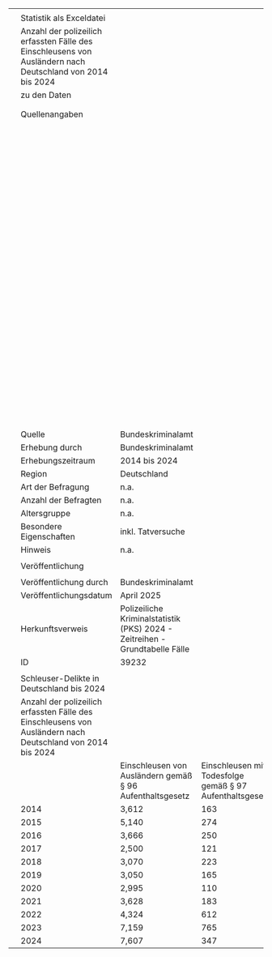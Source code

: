 |    |                                                                                                            |                                                                             |                                                          |                                                                                                                                                                                                                                                                                                                                                                                                                                                                                                                                            |
|----|------------------------------------------------------------------------------------------------------------|-----------------------------------------------------------------------------|----------------------------------------------------------|--------------------------------------------------------------------------------------------------------------------------------------------------------------------------------------------------------------------------------------------------------------------------------------------------------------------------------------------------------------------------------------------------------------------------------------------------------------------------------------------------------------------------------------------|
|    |                                                                                                            |                                                                             |                                                          |                                                                                                                                                                                                                                                                                                                                                                                                                                                                                                                                            |
|    | Statistik als Exceldatei                                                                                   |                                                                             |                                                          |                                                                                                                                                                                                                                                                                                                                                                                                                                                                                                                                            |
|    | Anzahl der polizeilich erfassten Fälle des Einschleusens von Ausländern nach Deutschland von 2014 bis 2024 |                                                                             |                                                          |                                                                                                                                                                                                                                                                                                                                                                                                                                                                                                                                            |
|    | zu den Daten                                                                                               |                                                                             |                                                          |                                                                                                                                                                                                                                                                                                                                                                                                                                                                                                                                            |
|    |                                                                                                            |                                                                             |                                                          |                                                                                                                                                                                                                                                                                                                                                                                                                                                                                                                                            |
|    |                                                                                                            |                                                                             |                                                          |                                                                                                                                                                                                                                                                                                                                                                                                                                                                                                                                            |
|    | Quellenangaben                                                                                             |                                                                             |                                                          | Beschreibung                                                                                                                                                                                                                                                                                                                                                                                                                                                                                                                               |
|    |                                                                                                            |                                                                             |                                                          | Im Jahr 2024 wurden in Deutschland insgesamt rund 7.950 Fälle des Einschleusens von Ausländern polizeilich erfasst. Damit stieg die Anzahl insgesamt und auf einen Höchststand im Beobachtungszeitraum.  Abgebildet werden die Fälle des Einschleusens von Ausländern gemäß § 96 und § 97 Aufenthaltsgesetz. Der § 96 des Aufenthaltsgesetzes befasst sich mit dem Einschleusen von Ausländern, der § 97 des Aufenthaltsgesetzes befasst sich mit dem Einschleusen mit Todesfolge; gewerbs- und bandenmäßiges Einschleusen von Ausländern. |
|    | Quelle                                                                                                     | Bundeskriminalamt                                                           |                                                          |                                                                                                                                                                                                                                                                                                                                                                                                                                                                                                                                            |
|    | Erhebung durch                                                                                             | Bundeskriminalamt                                                           |                                                          |                                                                                                                                                                                                                                                                                                                                                                                                                                                                                                                                            |
|    | Erhebungszeitraum                                                                                          | 2014 bis 2024                                                               |                                                          |                                                                                                                                                                                                                                                                                                                                                                                                                                                                                                                                            |
|    | Region                                                                                                     | Deutschland                                                                 |                                                          |                                                                                                                                                                                                                                                                                                                                                                                                                                                                                                                                            |
|    | Art der Befragung                                                                                          | n.a.                                                                        |                                                          |                                                                                                                                                                                                                                                                                                                                                                                                                                                                                                                                            |
|    | Anzahl der Befragten                                                                                       | n.a.                                                                        |                                                          |                                                                                                                                                                                                                                                                                                                                                                                                                                                                                                                                            |
|    | Altersgruppe                                                                                               | n.a.                                                                        |                                                          |                                                                                                                                                                                                                                                                                                                                                                                                                                                                                                                                            |
|    | Besondere Eigenschaften                                                                                    | inkl. Tatversuche                                                           |                                                          |                                                                                                                                                                                                                                                                                                                                                                                                                                                                                                                                            |
|    | Hinweis                                                                                                    | n.a.                                                                        |                                                          |                                                                                                                                                                                                                                                                                                                                                                                                                                                                                                                                            |
|    |                                                                                                            |                                                                             |                                                          |                                                                                                                                                                                                                                                                                                                                                                                                                                                                                                                                            |
|    | Veröffentlichung                                                                                           |                                                                             |                                                          |                                                                                                                                                                                                                                                                                                                                                                                                                                                                                                                                            |
|    |                                                                                                            |                                                                             |                                                          |                                                                                                                                                                                                                                                                                                                                                                                                                                                                                                                                            |
|    | Veröffentlichung durch                                                                                     | Bundeskriminalamt                                                           |                                                          |                                                                                                                                                                                                                                                                                                                                                                                                                                                                                                                                            |
|    | Veröffentlichungsdatum                                                                                     | April 2025                                                                  |                                                          |                                                                                                                                                                                                                                                                                                                                                                                                                                                                                                                                            |
|    | Herkunftsverweis                                                                                           | Polizeiliche Kriminalstatistik (PKS) 2024 - Zeitreihen - Grundtabelle Fälle |                                                          |                                                                                                                                                                                                                                                                                                                                                                                                                                                                                                                                            |
|    | ID                                                                                                         | 39232                                                                       |                                                          |                                                                                                                                                                                                                                                                                                                                                                                                                                                                                                                                            |
|    |                                                                                                            |                                                                             |                                                          |                                                                                                                                                                                                                                                                                                                                                                                                                                                                                                                                            |
|    | Schleuser-Delikte in Deutschland bis 2024                                                                  |                                                                             |                                                          |                                                                                                                                                                                                                                                                                                                                                                                                                                                                                                                                            |
|    | Anzahl der polizeilich erfassten Fälle des Einschleusens von Ausländern nach Deutschland von 2014 bis 2024 |                                                                             |                                                          |                                                                                                                                                                                                                                                                                                                                                                                                                                                                                                                                            |
|    |                                                                                                            | Einschleusen von Ausländern gemäß § 96 Aufenthaltsgesetz                    | Einschleusen mit Todesfolge gemäß § 97 Aufenthaltsgesetz |                                                                                                                                                                                                                                                                                                                                                                                                                                                                                                                                            |
|    | 2014                                                                                                       | 3,612                                                                       | 163                                                      |                                                                                                                                                                                                                                                                                                                                                                                                                                                                                                                                            |
|    | 2015                                                                                                       | 5,140                                                                       | 274                                                      |                                                                                                                                                                                                                                                                                                                                                                                                                                                                                                                                            |
|    | 2016                                                                                                       | 3,666                                                                       | 250                                                      |                                                                                                                                                                                                                                                                                                                                                                                                                                                                                                                                            |
|    | 2017                                                                                                       | 2,500                                                                       | 121                                                      |                                                                                                                                                                                                                                                                                                                                                                                                                                                                                                                                            |
|    | 2018                                                                                                       | 3,070                                                                       | 223                                                      |                                                                                                                                                                                                                                                                                                                                                                                                                                                                                                                                            |
|    | 2019                                                                                                       | 3,050                                                                       | 165                                                      |                                                                                                                                                                                                                                                                                                                                                                                                                                                                                                                                            |
|    | 2020                                                                                                       | 2,995                                                                       | 110                                                      |                                                                                                                                                                                                                                                                                                                                                                                                                                                                                                                                            |
|    | 2021                                                                                                       | 3,628                                                                       | 183                                                      |                                                                                                                                                                                                                                                                                                                                                                                                                                                                                                                                            |
|    | 2022                                                                                                       | 4,324                                                                       | 612                                                      |                                                                                                                                                                                                                                                                                                                                                                                                                                                                                                                                            |
|    | 2023                                                                                                       | 7,159                                                                       | 765                                                      |                                                                                                                                                                                                                                                                                                                                                                                                                                                                                                                                            |
|    | 2024                                                                                                       | 7,607                                                                       | 347                                                      |                                                                                                                                                                                                                                                                                                                                                                                                                                                                                                                                            |